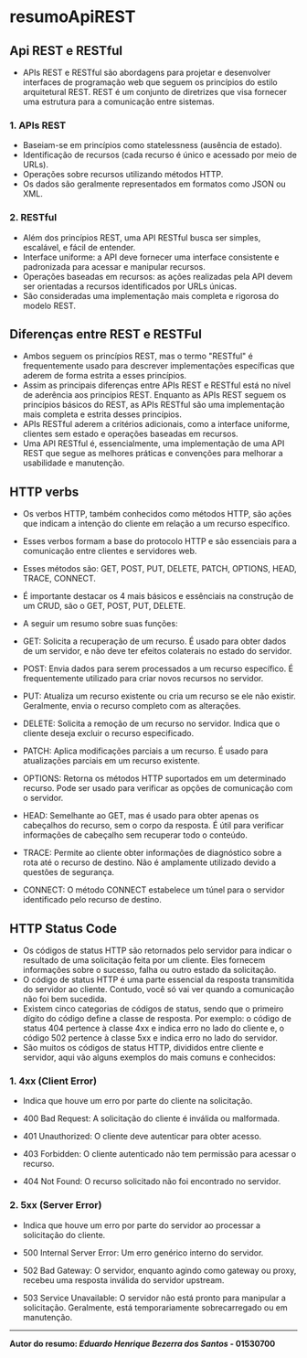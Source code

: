 # resumoApiREST

## Api REST e RESTful

- APIs REST e RESTful são abordagens para projetar e desenvolver interfaces de programação web que seguem os princípios do estilo arquitetural REST. REST é um conjunto de diretrizes que visa fornecer uma estrutura para a comunicação entre sistemas.
  
### 1. APIs REST

- Baseiam-se em princípios como statelessness (ausência de estado).
- Identificação de recursos (cada recurso é único e acessado por meio de URLs).
- Operações sobre recursos utilizando métodos HTTP.
- Os dados são geralmente representados em formatos como JSON ou XML.

### 2. RESTful

- Além dos princípios REST, uma API RESTful busca ser simples, escalável, e fácil de entender.
- Interface uniforme: a API deve fornecer uma interface consistente e padronizada para acessar e manipular recursos.
- Operações baseadas em recursos: as ações realizadas pela API devem ser orientadas a recursos identificados por URLs únicas.
- São consideradas uma implementação mais completa e rigorosa do modelo REST.
  

## Diferenças entre REST e RESTFul

- Ambos seguem os princípios REST, mas o termo "RESTful" é frequentemente usado para descrever implementações específicas que aderem de forma estrita a esses princípios.
- Assim as principais diferenças entre APIs REST e RESTful está no nível de aderência aos princípios REST. Enquanto as APIs REST seguem os princípios básicos do REST, as APIs RESTful são uma implementação mais completa e estrita desses princípios.
- APIs RESTful aderem a critérios adicionais, como a interface uniforme, clientes sem estado e operações baseadas em recursos.
- Uma API RESTful é, essencialmente, uma implementação de uma API REST que segue as melhores práticas e convenções para melhorar a usabilidade e manutenção.

## HTTP verbs

- Os verbos HTTP, também conhecidos como métodos HTTP, são ações que indicam a intenção do cliente em relação a um recurso específico.
- Esses verbos formam a base do protocolo HTTP e são essenciais para a comunicação entre clientes e servidores web.
- Esses métodos são: GET, POST, PUT, DELETE, PATCH, OPTIONS, HEAD, TRACE, CONNECT.
- É importante destacar os 4 mais básicos e essênciais na construção de um CRUD, são o GET, POST, PUT, DELETE.
- A seguir um resumo sobre suas funções: 
  
- GET: Solicita a recuperação de um recurso. É usado para obter dados de um servidor, e não deve ter efeitos colaterais no estado do servidor.

- POST: Envia dados para serem processados a um recurso específico. É frequentemente utilizado para criar novos recursos no servidor.

- PUT: Atualiza um recurso existente ou cria um recurso se ele não existir. Geralmente, envia o recurso completo com as alterações.

- DELETE: Solicita a remoção de um recurso no servidor. Indica que o cliente deseja excluir o recurso especificado.

- PATCH: Aplica modificações parciais a um recurso. É usado para atualizações parciais em um recurso existente.

- OPTIONS: Retorna os métodos HTTP suportados em um determinado recurso. Pode ser usado para verificar as opções de comunicação com o servidor.

- HEAD: Semelhante ao GET, mas é usado para obter apenas os cabeçalhos do recurso, sem o corpo da resposta. É útil para verificar informações de cabeçalho sem recuperar todo o conteúdo.

- TRACE: Permite ao cliente obter informações de diagnóstico sobre a rota até o recurso de destino. Não é amplamente utilizado devido a questões de segurança.

- CONNECT: O método CONNECT estabelece um túnel para o servidor identificado pelo recurso de destino.


## HTTP Status Code

- Os códigos de status HTTP são retornados pelo servidor para indicar o resultado de uma solicitação feita por um cliente. Eles fornecem informações sobre o sucesso, falha ou outro estado da solicitação.
- O código de status HTTP é uma parte essencial da resposta transmitida do servidor ao cliente. Contudo, você só vai ver quando a comunicação não foi bem sucedida.
- Existem cinco categorias de códigos de status, sendo que o primeiro dígito do código define a classe de resposta. Por exemplo: o código de status 404 pertence à classe 4xx e indica erro no lado do cliente e, o código 502 pertence à classe 5xx e indica erro no lado do servidor.
- São muitos os códigos de status HTTP, divididos entre cliente e servidor, aqui vão alguns exemplos do mais comuns e conhecidos:

### 1. 4xx (Client Error)

- Indica que houve um erro por parte do cliente na solicitação.

- 400 Bad Request: A solicitação do cliente é inválida ou malformada.
- 401 Unauthorized: O cliente deve autenticar para obter acesso.
- 403 Forbidden: O cliente autenticado não tem permissão para acessar o recurso.
- 404 Not Found: O recurso solicitado não foi encontrado no servidor.

### 2. 5xx (Server Error)

- Indica que houve um erro por parte do servidor ao processar a solicitação do cliente.

- 500 Internal Server Error: Um erro genérico interno do servidor.
- 502 Bad Gateway: O servidor, enquanto agindo como gateway ou proxy, recebeu uma resposta inválida do servidor upstream.
- 503 Service Unavailable: O servidor não está pronto para manipular a solicitação. Geralmente, está temporariamente sobrecarregado ou em manutenção.
  

-------------------------------------------------------------------------------------------------------------------------------

 **Autor do resumo: _Eduardo Henrique Bezerra dos Santos_ - 01530700**
